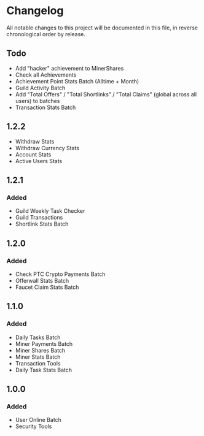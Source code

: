 # Changelog

All notable changes to this project will be documented in this file, in reverse chronological order by release.

## Todo
- Add "hacker" achievement to MinerShares
- Check all Achievements
- Achievement Point Stats Batch (Alltime + Month)
- Guild Activity Batch
- Add "Total Offers" / "Total Shortlinks" / "Total Claims" (global across all users) to batches
- Transaction Stats Batch

## 1.2.2
- Withdraw Stats
- Withdraw Currency Stats
- Account Stats
- Active Users Stats

## 1.2.1

### Added
- Guild Weekly Task Checker
- Guild Transactions
- Shortlink Stats Batch

## 1.2.0

### Added
- Check PTC Crypto Payments Batch
- Offerwall Stats Batch
- Faucet Claim Stats Batch

## 1.1.0

### Added
- Daily Tasks Batch
- Miner Payments Batch
- Miner Shares Batch
- Miner Stats Batch
- Transaction Tools
- Daily Task Stats Batch

## 1.0.0

### Added
- User Online Batch
- Security Tools